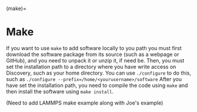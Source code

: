 (make)=
# Make

If you want to use `make` to add software locally to you path you must first download the
software package from its source (such as a webpage or GitHub), and you need to unpack it or unzip it, if need be.
Then, you must set the installation path to a directory where you have write access on Discovery, such as your home directory.
You can use `./configure` to do this, such as  `./configure --prefix=/home/<yourusername>/software`
After you have set the installation path, you need to compile the code using `make` and then install the software using `make install`.

(Need to add LAMMPS make example along with Joe's example)
